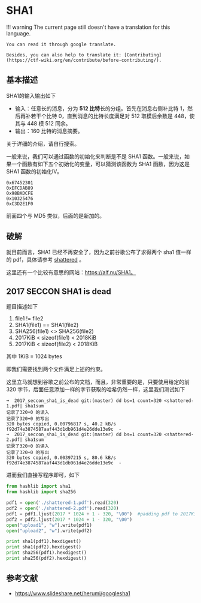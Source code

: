 # SHA1
!!! warning
    The current page still doesn't have a translation for this language.

    You can read it through google translate.

    Besides, you can also help to translate it: [Contributing](https://ctf-wiki.org/en/contribute/before-contributing/).



## 基本描述

SHA1的输入输出如下

- 输入：任意长的消息，分为 **512 比特**长的分组。首先在消息右侧补比特 1，然后再补若干个比特 0，直到消息的比特长度满足对 512 取模后余数是 448，使其与 448 模 512 同余。
- 输出：160 比特的消息摘要。

关于详细的介绍，请自行搜索。

一般来说，我们可以通过函数的初始化来判断是不是 SHA1 函数。一般来说，如果一个函数有如下五个初始化的变量，可以猜测该函数为 SHA1 函数，因为这是 SHA1 函数的初始化IV。

```
0x67452301
0xEFCDAB89
0x98BADCFE
0x10325476
0xC3D2E1F0
```

前面四个与 MD5 类似，后面的是新加的。

## 破解

就目前而言，SHA1 已经不再安全了，因为之前谷歌公布了求得两个 sha1 值一样的 pdf，具体请参考 [shattered](https://shattered.io/) 。

这里还有一个比较有意思的网站：https://alf.nu/SHA1。

## 2017 SECCON SHA1 is dead

题目描述如下

1. file1 != file2
2. SHA1(file1) == SHA1(file2)
3. SHA256(file1) <> SHA256(file2)
4. 2017KiB < sizeof(file1) < 2018KiB
5. 2017KiB < sizeof(file2) < 2018KiB

其中 1KiB = 1024 bytes

即我们需要找到两个文件满足上述的约束。

这里立马就想到谷歌之前公布的文档，而且，非常重要的是，只要使用给定的前 320 字节，后面任意添加一样的字节获取的哈希仍然一样，这里我们测试如下

```shell
➜  2017_seccon_sha1_is_dead git:(master) dd bs=1 count=320 <shattered-1.pdf| sha1sum
记录了320+0 的读入
记录了320+0 的写出
320 bytes copied, 0.00796817 s, 40.2 kB/s
f92d74e3874587aaf443d1db961d4e26dde13e9c  -
➜  2017_seccon_sha1_is_dead git:(master) dd bs=1 count=320 <shattered-2.pdf| sha1sum
记录了320+0 的读入
记录了320+0 的写出
320 bytes copied, 0.00397215 s, 80.6 kB/s
f92d74e3874587aaf443d1db961d4e26dde13e9c  -
```

 进而我们直接写程序即可，如下

```python
from hashlib import sha1
from hashlib import sha256

pdf1 = open('./shattered-1.pdf').read(320)
pdf2 = open('./shattered-2.pdf').read(320)
pdf1 = pdf1.ljust(2017 * 1024 + 1 - 320, "\00")  #padding pdf to 2017Kib + 1
pdf2 = pdf2.ljust(2017 * 1024 + 1 - 320, "\00")
open("upload1", "w").write(pdf1)
open("upload2", "w").write(pdf2)

print sha1(pdf1).hexdigest()
print sha1(pdf2).hexdigest()
print sha256(pdf1).hexdigest()
print sha256(pdf2).hexdigest()
```

## 参考文献

- https://www.slideshare.net/herumi/googlesha1


